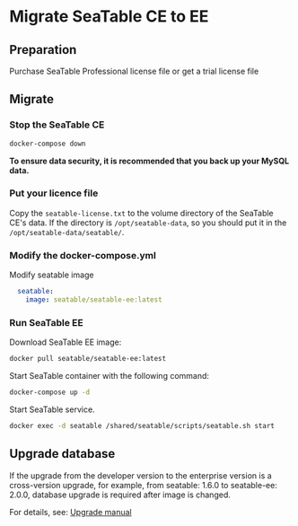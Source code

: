 # Migrate SeaTable CE to EE

## Preparation

Purchase SeaTable Professional license file or get a trial license file

## Migrate

### Stop the SeaTable CE

```sh
docker-compose down
```

**To ensure data security, it is recommended that you back up your MySQL data.**

### Put your licence file

Copy the `seatable-license.txt` to the volume directory of the SeaTable CE's data. If the directory is `/opt/seatable-data`, so you should put it in the `/opt/seatable-data/seatable/`.

### Modify the docker-compose.yml

Modify seatable image

```yml
  seatable:
    image: seatable/seatable-ee:latest
```

### Run SeaTable EE

Download SeaTable EE image:

```sh
docker pull seatable/seatable-ee:latest
```

Start SeaTable container with the following command:

```sh
docker-compose up -d
```

Start SeaTable service.

```sh
docker exec -d seatable /shared/seatable/scripts/seatable.sh start
```

## Upgrade database

If the upgrade from the developer version to the enterprise version is a cross-version upgrade, for example, from seatable: 1.6.0 to seatable-ee: 2.0.0, database upgrade is required after image is changed.

For details, see: [Upgrade manual](https://manual.seatable.io/upgrade/upgrade_manual/)
